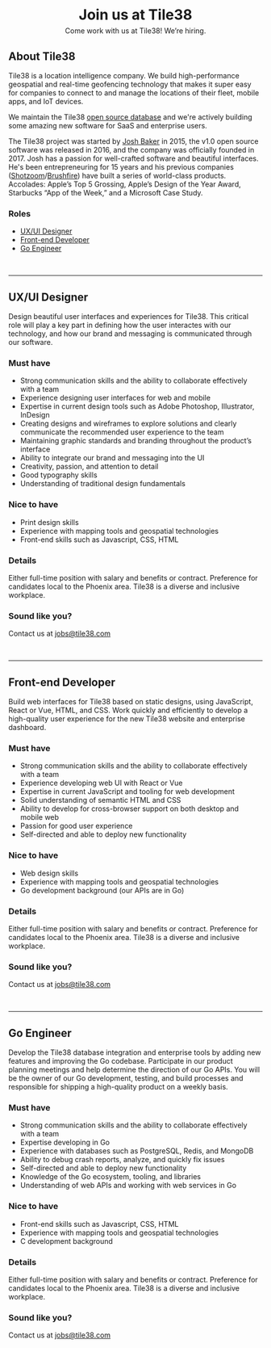 <!-- 
layout: index.html
title:  Jobs - Tile38
class:  jobs
-->

<div style="text-align: center">
<h1 style="margin-bottom: 6px">Join us at Tile38</h1>
<div>Come work with us at Tile38! We’re hiring.</div>
</div>

## About Tile38

Tile38 is a location intelligence company. We build high-performance geospatial and real-time geofencing technology that makes it super easy for companies to connect to and manage the locations of their fleet, mobile apps, and IoT devices. 

We maintain the Tile38 <a href="https://github.com/tidwall/tile38">open source database</a> and we're actively building some amazing new software for SaaS and enterprise users.

The Tile38 project was started by <a href="https://github.com/tidwall">Josh Baker</a> in 2015, the v1.0 open source software was released in 2016, and the company was officially founded in 2017. Josh has a passion for well-crafted software and beautiful interfaces. He's been entrepreneuring for 15 years and his previous companies (<a href="https://shotzoom.com">Shotzoom</a>/<a href="http://brushfireinteractive.com/">Brushfire</a>) have built a series of world-class products. Accolades: Apple’s Top 5 Grossing, Apple’s Design of the Year Award, Starbucks “App of the Week,” and a Microsoft Case Study.

### Roles

- [UX/UI Designer](#ux-ui-designer)
- [Front-end Developer](#front-end-developer)
- [Go Engineer](#go-engineer)

<div><br></div>

---

<a name="ux-ui-designer"></a>

## UX/UI Designer

Design beautiful user interfaces and experiences for Tile38. This critical role will play a key part in defining how the user interactes with our technology, and how our brand and messaging is communicated through our software. 

### Must have

- Strong communication skills and the ability to collaborate effectively with a team
- Experience designing user interfaces for web and mobile
- Expertise in current design tools such as Adobe Photoshop, Illustrator, InDesign
- Creating designs and wireframes to explore solutions and clearly communicate the recommended user experience to the team
- Maintaining graphic standards and branding throughout the product’s interface
- Ability to integrate our brand and messaging into the UI
- Creativity, passion, and attention to detail
- Good typography skills
- Understanding of traditional design fundamentals

### Nice to have

- Print design skills
- Experience with mapping tools and geospatial technologies
- Front-end skills such as Javascript, CSS, HTML

### Details

Either full-time position with salary and benefits or contract. Preference for candidates local to the Phoenix area. Tile38 is a diverse and inclusive workplace.

### Sound like you?

Contact us at <a href="mailto:jobs@tile38.com">jobs@tile38.com</a>


<div><br></div>

---

<a name="front-end-developer"></a>
## Front-end Developer

Build web interfaces for Tile38 based on static designs, using JavaScript, React or Vue, HTML, and CSS. Work quickly and efficiently to develop a high-quality user experience for the new Tile38 website and enterprise dashboard. 

### Must have

- Strong communication skills and the ability to collaborate effectively with a team
- Experience developing web UI with React or Vue
- Expertise in current JavaScript and tooling for web development
- Solid understanding of semantic HTML and CSS
- Ability to develop for cross-browser support on both desktop and mobile web
- Passion for good user experience
- Self-directed and able to deploy new functionality

### Nice to have

- Web design skills
- Experience with mapping tools and geospatial technologies
- Go development background (our APIs are in Go)

### Details

Either full-time position with salary and benefits or contract. Preference for candidates local to the Phoenix area. Tile38 is a diverse and inclusive workplace.

### Sound like you?

Contact us at <a href="mailto:jobs@tile38.com">jobs@tile38.com</a>

<div><br></div>

---

<a name="go-engineer"></a>
## Go Engineer

Develop the Tile38 database integration and enterprise tools by adding new features and improving the Go codebase. Participate in our product planning meetings and help determine the direction of our Go APIs. You will be the owner of our Go development, testing, and build processes and responsible for shipping a high-quality product on a weekly basis.

### Must have

- Strong communication skills and the ability to collaborate effectively with a team
- Expertise developing in Go
- Experience with databases such as PostgreSQL, Redis, and MongoDB
- Ability to debug crash reports, analyze, and quickly fix issues
- Self-directed and able to deploy new functionality
- Knowledge of the Go ecosystem, tooling, and libraries
- Understanding of web APIs and working with web services in Go

### Nice to have

- Front-end skills such as Javascript, CSS, HTML
- Experience with mapping tools and geospatial technologies
- C development background

### Details

Either full-time position with salary and benefits or contract. Preference for candidates local to the Phoenix area. Tile38 is a diverse and inclusive workplace.


### Sound like you?

Contact us at <a href="mailto:jobs@tile38.com">jobs@tile38.com</a>

<div><br></div>

